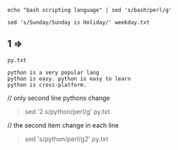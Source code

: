 
```
echo "bash scripting language" | sed 's/bash/perl/g'

sed 's/Sunday/Sunday is Holiday/' weekday.txt

```

## 1 => 

```
py.txt

python is a very popular lang
python is easy. python is easy to learn
python is cross-platform. 

```

// only second line pythons change
> sed '2 s/python/perl/g' py.txt

// the second item change in each line
> sed 's/python/perl/g2'  py.txt

